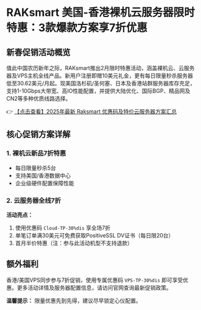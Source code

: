 # RAKsmart 美国-香港裸机云服务器限时特惠：3款爆款方案享7折优惠

## 新春促销活动概览
值此中国农历新年之际，RAKsmart推出2月限时特惠活动，涵盖裸机云、云服务器及VPS主机全线产品。新用户注册即赠10美元礼金，更有每日限量秒杀服务器低至30.62美元/月起。现美国洛杉矶/圣何塞、日本及香港站群服务器库存充足，支持1-10Gbps大带宽、高IO性能配置，并提供大陆优化、国际BGP、精品网及CN2等多种优质线路选择。

👉 [【点击查看】2025年最新 Raksmart 优惠码及特价云服务器方案汇总](https://bit.ly/raksmart)

## 核心促销方案详解

### 1. 裸机云新品7折特惠
- 每日限量秒杀5台
- 支持美国/香港数据中心
- 企业级硬件配置保障性能

### 2. 云服务器全线7折
**活动亮点：**
1. 使用优惠码 `Cloud-TP-30%dis` 享全场7折
2. 单笔订单满30美元可免费获取PositiveSSL DV证书（每日限20台）
3. 首月半价特惠（注：参与此活动机型不支持退款）

## 额外福利
香港/美国VPS同步参与7折促销，使用专属优惠码 `VPS-TP-30%dis` 即可享受优惠。更多活动详情及服务器配置信息，请访问官网查询最新促销政策。

**温馨提示：** 限量优惠先到先得，建议尽早锁定心仪配置。